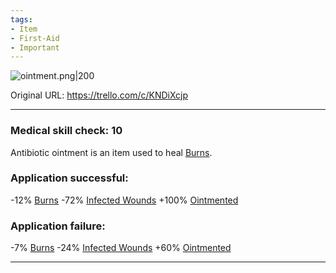 ```yaml
---
tags:
- Item
- First-Aid
- Important
---
```


![ointment.png\|200](/Items/Antibiotic%20Ointment%20-%20Attachments/6718845db30472d958dd7c97.png)

Original URL: https://trello.com/c/KNDiXcjp

---

### Medical skill check: 10

Antibiotic ointment is an item used to heal [Burns](../Any%20bodypart/Burns.md).

### Application successful:

\-12% [Burns](../Any%20bodypart/Burns.md)
\-72% [Infected Wounds](../Any%20bodypart/Infected%20Wounds.md)
\+100% [Ointmented](../Any%20bodypart/Ointmented.md)

### Application failure:

\-7% [Burns](../Any%20bodypart/Burns.md)
\-24% [Infected Wounds](../Any%20bodypart/Infected%20Wounds.md)
\+60% [Ointmented](../Any%20bodypart/Ointmented.md)

---

